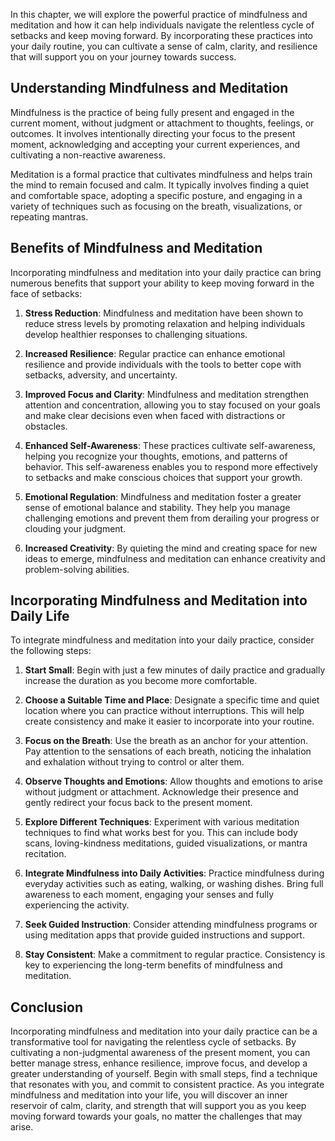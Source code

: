 
In this chapter, we will explore the powerful practice of mindfulness and meditation and how it can help individuals navigate the relentless cycle of setbacks and keep moving forward. By incorporating these practices into your daily routine, you can cultivate a sense of calm, clarity, and resilience that will support you on your journey towards success.

**Understanding Mindfulness and Meditation**
--------------------------------------------

Mindfulness is the practice of being fully present and engaged in the current moment, without judgment or attachment to thoughts, feelings, or outcomes. It involves intentionally directing your focus to the present moment, acknowledging and accepting your current experiences, and cultivating a non-reactive awareness.

Meditation is a formal practice that cultivates mindfulness and helps train the mind to remain focused and calm. It typically involves finding a quiet and comfortable space, adopting a specific posture, and engaging in a variety of techniques such as focusing on the breath, visualizations, or repeating mantras.

**Benefits of Mindfulness and Meditation**
------------------------------------------

Incorporating mindfulness and meditation into your daily practice can bring numerous benefits that support your ability to keep moving forward in the face of setbacks:

1. **Stress Reduction**: Mindfulness and meditation have been shown to reduce stress levels by promoting relaxation and helping individuals develop healthier responses to challenging situations.

2. **Increased Resilience**: Regular practice can enhance emotional resilience and provide individuals with the tools to better cope with setbacks, adversity, and uncertainty.

3. **Improved Focus and Clarity**: Mindfulness and meditation strengthen attention and concentration, allowing you to stay focused on your goals and make clear decisions even when faced with distractions or obstacles.

4. **Enhanced Self-Awareness**: These practices cultivate self-awareness, helping you recognize your thoughts, emotions, and patterns of behavior. This self-awareness enables you to respond more effectively to setbacks and make conscious choices that support your growth.

5. **Emotional Regulation**: Mindfulness and meditation foster a greater sense of emotional balance and stability. They help you manage challenging emotions and prevent them from derailing your progress or clouding your judgment.

6. **Increased Creativity**: By quieting the mind and creating space for new ideas to emerge, mindfulness and meditation can enhance creativity and problem-solving abilities.

**Incorporating Mindfulness and Meditation into Daily Life**
------------------------------------------------------------

To integrate mindfulness and meditation into your daily practice, consider the following steps:

1. **Start Small**: Begin with just a few minutes of daily practice and gradually increase the duration as you become more comfortable.

2. **Choose a Suitable Time and Place**: Designate a specific time and quiet location where you can practice without interruptions. This will help create consistency and make it easier to incorporate into your routine.

3. **Focus on the Breath**: Use the breath as an anchor for your attention. Pay attention to the sensations of each breath, noticing the inhalation and exhalation without trying to control or alter them.

4. **Observe Thoughts and Emotions**: Allow thoughts and emotions to arise without judgment or attachment. Acknowledge their presence and gently redirect your focus back to the present moment.

5. **Explore Different Techniques**: Experiment with various meditation techniques to find what works best for you. This can include body scans, loving-kindness meditations, guided visualizations, or mantra recitation.

6. **Integrate Mindfulness into Daily Activities**: Practice mindfulness during everyday activities such as eating, walking, or washing dishes. Bring full awareness to each moment, engaging your senses and fully experiencing the activity.

7. **Seek Guided Instruction**: Consider attending mindfulness programs or using meditation apps that provide guided instructions and support.

8. **Stay Consistent**: Make a commitment to regular practice. Consistency is key to experiencing the long-term benefits of mindfulness and meditation.

**Conclusion**
--------------

Incorporating mindfulness and meditation into your daily practice can be a transformative tool for navigating the relentless cycle of setbacks. By cultivating a non-judgmental awareness of the present moment, you can better manage stress, enhance resilience, improve focus, and develop a greater understanding of yourself. Begin with small steps, find a technique that resonates with you, and commit to consistent practice. As you integrate mindfulness and meditation into your life, you will discover an inner reservoir of calm, clarity, and strength that will support you as you keep moving forward towards your goals, no matter the challenges that may arise.

